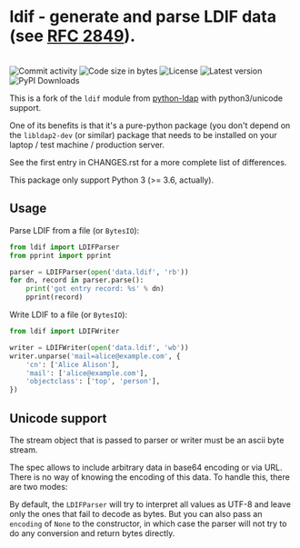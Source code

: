 # ldif - generate and parse LDIF data (see [RFC 2849](https://tools.ietf.org/html/rfc2849)).

<br>
<img alt="Commit activity" src="https://img.shields.io/github/commit-activity/m/abilian/ldif">
<img alt="Code size in bytes" src="https://img.shields.io/github/languages/code-size/abilian/ldif">
<img alt="License" src="https://img.shields.io/github/license/abilian/ldif">
<img alt="Latest version" src="https://img.shields.io/pypi/v/ldif">
<img alt="PyPI Downloads" src="https://img.shields.io/pypi/dm/ldif">


This is a fork of the `ldif` module from
[python-ldap](http://www.python-ldap.org/) with python3/unicode support.

One of its benefits is that it's a pure-python package (you don't
depend on the `libldap2-dev` (or similar) package that needs to be
installed on your laptop / test machine / production server.

See the first entry in CHANGES.rst for a more complete list of
differences.

This package only support Python 3 (\>= 3.6, actually).

## Usage

Parse LDIF from a file (or `BytesIO`):

```python
from ldif import LDIFParser
from pprint import pprint

parser = LDIFParser(open('data.ldif', 'rb'))
for dn, record in parser.parse():
    print('got entry record: %s' % dn)
    pprint(record)
```

Write LDIF to a file (or `BytesIO`):

```python
from ldif import LDIFWriter

writer = LDIFWriter(open('data.ldif', 'wb'))
writer.unparse('mail=alice@example.com', {
    'cn': ['Alice Alison'],
    'mail': ['alice@example.com'],
    'objectclass': ['top', 'person'],
})
```

## Unicode support

The stream object that is passed to parser or writer must be an ascii
byte stream.

The spec allows to include arbitrary data in base64 encoding or via URL.
There is no way of knowing the encoding of this data. To handle this,
there are two modes:

By default, the `LDIFParser` will try to interpret all values as UTF-8
and leave only the ones that fail to decode as bytes. But you can also
pass an `encoding` of `None` to the constructor, in which case the
parser will not try to do any conversion and return bytes directly.
